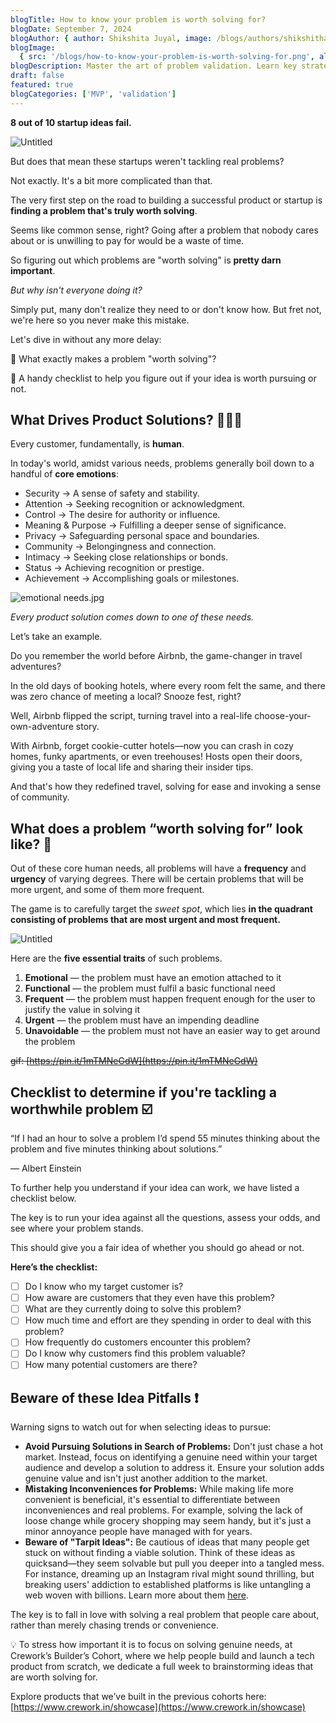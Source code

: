 ```yaml
---
blogTitle: How to know your problem is worth solving for?
blogDate: September 7, 2024
blogAuthor: { author: Shikshita Juyal, image: /blogs/authors/shikshitha.png }
blogImage:
  { src: '/blogs/how-to-know-your-problem-is-worth-solving-for.png', alt: 'A picture of a coder' }
blogDescription: Master the art of problem validation. Learn key strategies to assess if your business idea addresses a real, marketable need before investing time and resources.
draft: false
featured: true
blogCategories: ['MVP', 'validation']
---
```


**8 out of 10 startup ideas fail.**

![Untitled](/blogs/this-is-fine.png)

But does that mean these startups weren't tackling real problems?

Not exactly. It's a bit more complicated than that.

The very first step on the road to building a successful product or startup is **finding a problem that's truly worth solving**.

Seems like common sense, right? Going after a problem that nobody cares about or is unwilling to pay for would be a waste of time.

So figuring out which problems are "worth solving" is **pretty darn important**.

_But why isn't everyone doing it?_

Simply put, many don't realize they need to or don't know how. But fret not, we're here so you never make this mistake.

Let's dive in without any more delay:

🔸 What exactly makes a problem "worth solving"?

🔸 A handy checklist to help you figure out if your idea is worth pursuing or not.

## **What Drives Product Solutions?** 🤷🏼‍♀️

Every customer, fundamentally, is **human**.

In today's world, amidst various needs, problems generally boil down to a handful of **core emotions**:

- Security → A sense of safety and stability.
- Attention → Seeking recognition or acknowledgment.
- Control → The desire for authority or influence.
- Meaning & Purpose → Fulfilling a deeper sense of significance.
- Privacy → Safeguarding personal space and boundaries.
- Community → Belongingness and connection.
- Intimacy → Seeking close relationships or bonds.
- Status → Achieving recognition or prestige.
- Achievement → Accomplishing goals or milestones.

![emotional needs.jpg](/blogs/emotional_needs.jpg)

_Every product solution comes down to one of these needs._

Let’s take an example.

Do you remember the world before Airbnb, the game-changer in travel adventures?

In the old days of booking hotels, where every room felt the same, and there was zero chance of meeting a local? Snooze fest, right?

Well, Airbnb flipped the script, turning travel into a real-life choose-your-own-adventure story.

With Airbnb, forget cookie-cutter hotels—now you can crash in cozy homes, funky apartments, or even treehouses! Hosts open their doors, giving you a taste of local life and sharing their insider tips.

And that's how they redefined travel, solving for ease and invoking a sense of community.

## What does a problem “worth solving for” look like? 🧐

Out of these core human needs, all problems will have a **frequency** and **urgency** of varying degrees. There will be certain problems that will be more urgent, and some of them more frequent.

The game is to carefully target the _sweet spot_, which lies **in the quadrant consisting of problems that are most urgent and most frequent.**

![Untitled](/blogs/sweet-spot.png)

Here are the **five essential traits** of such problems.

1. **Emotional** — the problem must have an emotion attached to it
2. **Functional** — the problem must fulfil a basic functional need
3. **Frequent** — the problem must happen frequent enough for the user to justify the value in solving it
4. **Urgent** — the problem must have an impending deadline
5. **Unavoidable** — the problem must not have an easier way to get around the problem

~~gif: [https://pin.it/1mTMNeGdW](https://pin.it/1mTMNeGdW)~~

## Checklist to determine if you're tackling a worthwhile problem ☑️

“If I had an hour to solve a problem I’d spend 55 minutes thinking about the problem and five minutes thinking about solutions.”

— Albert Einstein

To further help you understand if your idea can work, we have listed a checklist below.

The key is to run your idea against all the questions, assess your odds, and see where your problem stands.

This should give you a fair idea of whether you should go ahead or not.

**Here’s the checklist:**

- [ ] Do I know who my target customer is?
- [ ] How aware are customers that they even have this problem?
- [ ] What are they currently doing to solve this problem?
- [ ] How much time and effort are they spending in order to deal with this problem?
- [ ] How frequently do customers encounter this problem?
- [ ] Do I know why customers find this problem valuable?
- [ ] How many potential customers are there?

## **Beware of these Idea Pitfalls** ❗

Warning signs to watch out for when selecting ideas to pursue:

- **Avoid Pursuing Solutions in Search of Problems:**
  Don't just chase a hot market.
  Instead, focus on identifying a genuine need within your target audience and develop a solution to address it. Ensure your solution adds genuine value and isn't just another addition to the market.
- **Mistaking Inconveniences for Problems:**
  While making life more convenient is beneficial, it's essential to differentiate between inconveniences and real problems.
  For example, solving the lack of loose change while grocery shopping may seem handy, but it's just a minor annoyance people have managed with for years.
- **Beware of "Tarpit Ideas":**
  Be cautious of ideas that many people get stuck on without finding a viable solution.
  Think of these ideas as quicksand—they seem solvable but pull you deeper into a tangled mess.
  For instance, dreaming up an Instagram rival might sound thrilling, but breaking users' addiction to established platforms is like untangling a web woven with billions.
  Learn more about them [here](https://www.ycombinator.com/library/Ij-avoid-these-tempting-startup-tarpit-ideas).

The key is to fall in love with solving a real problem that people care about, rather than merely chasing trends or convenience.

<aside>
💡 To stress how important it is to focus on solving genuine needs, at Crework’s Builder’s Cohort, where we help people build and launch a tech product from scratch, we dedicate a full week to brainstorming ideas that are worth solving for.

Explore products that we’ve built in the previous cohorts here: [https://www.crework.in/showcase](https://www.crework.in/showcase)

</aside>
